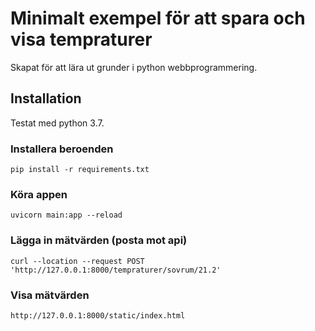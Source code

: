 # Minimalt exempel för att spara och visa tempraturer 
Skapat för att lära ut grunder i python webbprogrammering.

## Installation
Testat med python 3.7.

### Installera beroenden 

    pip install -r requirements.txt

### Köra appen

    uvicorn main:app --reload
   
### Lägga in mätvärden (posta mot api)

    curl --location --request POST 'http://127.0.0.1:8000/tempraturer/sovrum/21.2'
    
### Visa mätvärden 

    http://127.0.0.1:8000/static/index.html
    